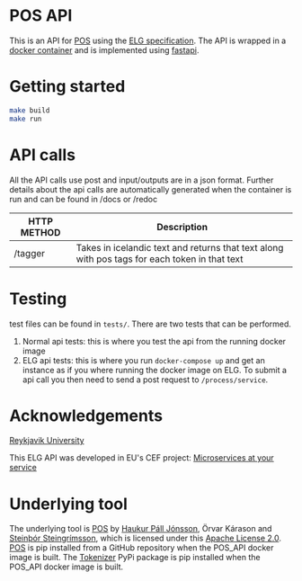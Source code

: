 # POS API
This is an API for [POS](https://github.com/cadia-lvl/POS) using the [ELG specification](https://european-language-grid.readthedocs.io/en/stable/all/A3_API/LTInternalAPI.html#basic-api-pattern).
The API is wrapped in a [docker container](https://www.docker.com/) and is implemented using [fastapi](https://github.com/tiangolo/fastapi).

# Getting started
```bash
make build
make run
```

# API calls
All the API calls use post and input/outputs are in a json format.
Further details about the api calls are automatically generated when the container is run and can be found in /docs or /redoc

| HTTP METHOD | Description |
| ----------- | --------------- |
| /tagger | Takes in icelandic text and returns that text along with pos tags for each token in that text |

# Testing
test files can be found in `tests/`. There are two tests that can be performed.
1. Normal api tests: this is where you test the api from the running docker image
2. ELG api tests: this is where you run `docker-compose up` and get an instance as if you where running the docker image on ELG. To submit a api call you then need to send a post request to `/process/service`.

# Acknowledgements
[Reykjavik University](https://lvl.ru.is)

This ELG API was developed in EU's CEF project: [Microservices at your service](https://www.lingsoft.fi/en/microservices-at-your-service-bridging-gap-between-nlp-research-and-industry)

# Underlying tool
The underlying tool is [POS](https://github.com/cadia-lvl/POS) by [Haukur Páll Jónsson](https://github.com/HaukurPall), Örvar Kárason and [Steinþór Steingrímsson](https://github.com/steinst), which is licensed under this [Apache License 2.0](https://github.com/cadia-lvl/POS/blob/master/LICENSE). [POS](https://github.com/cadia-lvl/POS) is pip installed from a GitHub repository when the POS_API docker image is built. The [Tokenizer](https://github.com/mideind/Tokenizer) PyPi package is pip installed when the POS_API docker image is built. 
